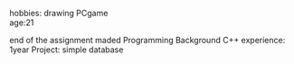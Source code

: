 hobbies: drawing PCgame  
age:21

end of the assignment maded
Programming Background
C++ experience: 1year
Project: simple database
